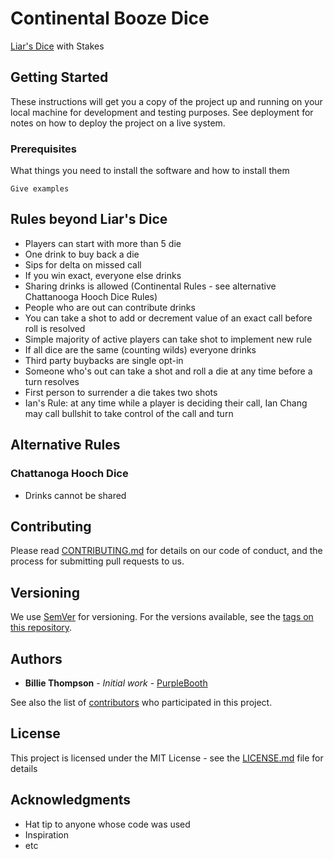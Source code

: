 # Continental Booze Dice

[Liar's Dice](https://en.wikipedia.org/wiki/Liar%27s_dice) with Stakes

## Getting Started

These instructions will get you a copy of the project up and running on your local machine for development and testing purposes. See deployment for notes on how to deploy the project on a live system.

### Prerequisites

What things you need to install the software and how to install them

```
Give examples
```

## Rules beyond Liar's Dice

* Players can start with more than 5 die
* One drink to buy back a die
* Sips for delta on missed call
* If you win exact, everyone else drinks
* Sharing drinks is allowed (Continental Rules - see alternative Chattanooga Hooch Dice Rules)
* People who are out can contribute drinks
* You can take a shot to add or decrement value of an exact call before roll is resolved
* Simple majority of active players can take shot to implement new rule
* If all dice are the same (counting wilds) everyone drinks
* Third party buybacks are single opt-in
* Someone who's out can take a shot and roll a die at any time before a turn resolves
* First person to surrender a die takes two shots
* Ian's Rule: at any time while a player is deciding their call, Ian Chang may call bullshit to take control of the call and turn

## Alternative Rules

### Chattanoga Hooch Dice

* Drinks cannot be shared

## Contributing

Please read [CONTRIBUTING.md](https://gist.github.com/PurpleBooth/b24679402957c63ec426) for details on our code of conduct, and the process for submitting pull requests to us.

## Versioning

We use [SemVer](http://semver.org/) for versioning. For the versions available, see the [tags on this repository](https://github.com/your/project/tags). 

## Authors

* **Billie Thompson** - *Initial work* - [PurpleBooth](https://github.com/PurpleBooth)

See also the list of [contributors](https://github.com/your/project/contributors) who participated in this project.

## License

This project is licensed under the MIT License - see the [LICENSE.md](LICENSE.md) file for details

## Acknowledgments

* Hat tip to anyone whose code was used
* Inspiration
* etc

